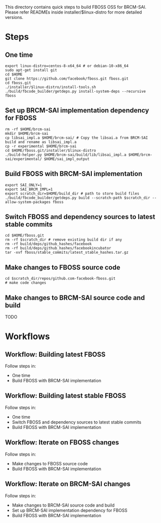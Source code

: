 This directory contains quick steps to build FBOSS OSS for BRCM-SAI.
Please refer READMEs inside installer/$linux-distro for more detailed versions.

# Steps

## One time

```
export linux-distro=centos-8-x64_64 # or debian-10-x86_64
sudo apt-get install git
cd $HOME
git clone https://github.com/facebook/fboss.git fboss.git
cd fboss.git
./installer/$linux-distro/install-tools.sh
./build/fbcode_builder/getdeps.py install-system-deps --recursive fboss
```

## Set up BRCM-SAI implementation dependency for FBOSS

```
rm -rf $HOME/brcm-sai
mkdir $HOME/brcm-sai
cp libsai_impl.a $HOME/brcm-sai/ # Copy the libsai.a from BRCM-SAI build and rename as libsai_impl.a
cp -r experimental $HOME/brcm-sai
cd $HOME/fboss.git/installer/$linux-distro
./build-helper.py $HOME/brcm-sai/build/lib/libsai_impl.a $HOME/brcm-sai/experimental/ $HOME/sai_impl_output
```

## Build FBOSS with BRCM-SAI implementation

```
export SAI_ONLY=1
export SAI_BRCM_IMPL=1
export scratch_dir=$HOME/build_dir # path to store build files
./build/fbcode_builder/getdeps.py build --scratch-path $scratch_dir --allow-system-packages fboss
```

## Switch FBOSS and dependency sources to latest stable commits

```
cd $HOME/fboss.git
rm -rf $scratch_dir # remove existing build dir if any
rm -rf build/deps/github_hashes/facebook
rm -rf build/deps/github_hashes/facebookincubator
tar -xvf fboss/stable_commits/latest_stable_hashes.tar.gz
```

## Make changes to FBOSS source code

```
cd $scratch_dir/repos/github.com-facebook-fboss.git
# make code changes
```

## Make changes to BRCM-SAI source code and build
  TODO

# Workflows

## Workflow: Building latest FBOSS
  Follow steps in:
  - One time
  - Build FBOSS with BRCM-SAI implementation

## Workflow: Building latest stable FBOSS
  Follow steps in:
  - One time
  - Switch FBOSS and dependency sources to latest stable commits
  - Build FBOSS with BRCM-SAI implementation

## Workflow: Iterate on FBOSS changes
  Follow steps in:
  - Make changes to FBOSS source code
  - Build FBOSS with BRCM-SAI implementation

## Workflow: Iterate on BRCM-SAI changes
  Follow steps in:
  - Make changes to BRCM-SAI source code and build
  - Set up BRCM-SAI implementation dependency for FBOSS
  - Build FBOSS with BRCM-SAI implementation
